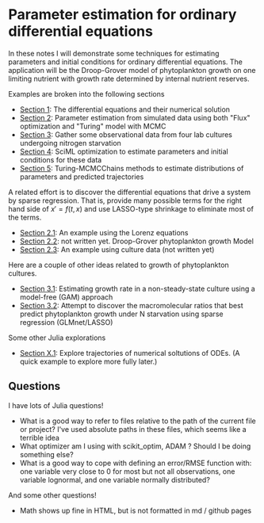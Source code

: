 # Parameter estimation for ordinary differential equations

In these notes I will demonstrate some techniques for estimating parameters and initial 
conditions for ordinary differential equations. The application will be the Droop-Grover 
model of phytoplankton growth on one limiting nutrient with growth rate determined by internal nutrient reserves.

Examples are broken into the following sections

* [Section 1](02-eqns.html): The differential equations and their numerical solution
* [Section 2](03-simulations.html): Parameter estimation from simulated data using both "Flux" optimization and "Turing" model with MCMC
* [Section 3](04-read-data.html): Gather some observational data from four lab cultures undergoing nitrogen starvation
* [Section 4](05-data-point-estimate.html): SciML optimization to estimate parameters and initial conditions for these data
* [Section 5](06-posterior-distribution.html): Turing-MCMCChains methods to estimate distributions of parameters and predicted trajectories

A related effort is to discover the differential equations that drive a system by sparse regression. That is, provide many possible terms for the right hand side of $x' = f(t,x)$ and 
use LASSO-type shrinkage to eliminate most of the terms.

* [Section 2.1](07-data-drive-de.html): An example using the Lorenz equations
* [Section 2.2](xxx): not written yet. Droop-Grover phytoplankton growth Model
* [Section 2.3](xxx): An example using culture data (not written yet)

Here are a couple of other ideas related to growth of phytoplankton cultures.

* [Section 3.1](20-growth-gam.html): Estimating growth rate in a non-steady-state culture using a model-free (GAM) approach
* [Section 3.2](21-growth-glmnet.html): Attempt to discover the macromolecular ratios that best predict phytoplankton growth under N starvation using sparse regression (GLMnet/LASSO)

Some other Julia explorations

* [Section X.1](08-probabilistic-solutions.html): Explore trajectories of numerical soltutions of ODEs. (A quick example to explore more fully later.)




## Questions

I have lots of Julia questions!

* What is a good way to refer to files relative to the path of the current file or project? I've used absolute paths in these files, which seems like a terrible idea
* What optimizer am I using with scikit_optim, ADAM ? Should I be doing something else?
* What is a good way to cope with defining an error/RMSE function with: one variable very close to 0 for most but not all observations, one variable lognormal, and one variable normally distributed?

And some other questions!

* Math shows up fine in HTML, but is not formatted in md / github pages
